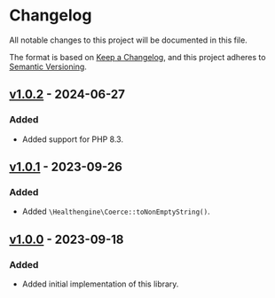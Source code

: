 # Changelog

All notable changes to this project will be documented in this file.

The format is based on [Keep a Changelog](https://keepachangelog.com/en/1.1.0/),
and this project adheres to [Semantic Versioning](https://semver.org/spec/v2.0.0.html).

## [v1.0.2] - 2024-06-27

### Added

- Added support for PHP 8.3.

## [v1.0.1] - 2023-09-26

### Added

- Added `\Healthengine\Coerce::toNonEmptyString()`.

## [v1.0.0] - 2023-09-18

### Added

- Added initial implementation of this library.

[v1.0.2]: https://github.com/HealthengineAU/coerce/compare/v1.0.1...v1.0.2
[v1.0.1]: https://github.com/HealthengineAU/coerce/compare/v1.0.0...v1.0.1
[v1.0.0]: https://github.com/HealthengineAU/coerce/releases/tag/v1.0.0
